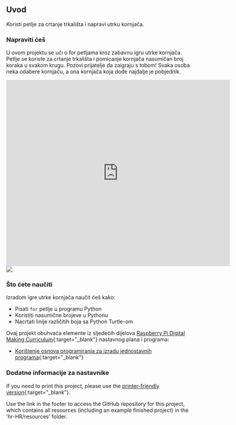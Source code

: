 ## Uvod

Koristi petlje za crtanje trkališta i napravi utrku kornjača.

### Napraviti ćeš

U ovom projektu se uči o for petljama kroz zabavnu igru utrke kornjača. Petlje se koriste za crtanje trkališta i pomicanje kornjača nasumičan broj koraka u svakom krugu. Pozovi prijatelje da zaigraju s tobom! Svaka osoba neka odabere kornjaču, a ona kornjača koja dođe najdalje je pobjednik.

<div class="trinket">
  <iframe src="https://trinket.io/embed/python/1ee6685b94?outputOnly=true&start=result" width="600" height="500" frameborder="0" marginwidth="0" marginheight="0" allowfullscreen>
  </iframe>
  <img src="images/race-finished.png">
</div>

### Što ćete naučiti

Izradom igre utrke kornjača naučit ćeš kako:

+ Pisati `for` petlje u programu Python
+ Koristiti nasumične brojeve u Pythonu
+ Nacrtati linije različitih boja sa Python Turtle-om

Ovaj projekt obuhvaća elemente iz sljedećih dijelova [Raspberry Pi Digital Making Curriculum](https://rpf.io/curriculum){:target="_blank"} nastavnog plana i programa:

+ [Korištenje osnova programiranja za izradu jednostavnih programa](https://www.raspberrypi.org/curriculum/programming/creator/){:target="_blank"}

### Dodatne informacije za nastavnike

If you need to print this project, please use the [printer-friendly version](https://projects.raspberrypi.org/hr-HR/projects/turtle-race/print){:target="_blank"}.

Use the link in the footer to access the GitHub repository for this project, which contains all resources (including an example finished project) in the 'hr-HR/resources' folder.